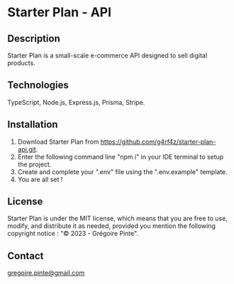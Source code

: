 # Starter Plan - API

## Description

Starter Plan is a small-scale e-commerce API designed to sell digital products.

## Technologies

TypeScript, Node.js, Express.js, Prisma, Stripe.

## Installation

1. Download Starter Plan from https://github.com/g4rf4z/starter-plan-api.git.
2. Enter the following command line "npm i" in your IDE terminal to setup the project.
3. Create and complete your ".env" file using the ".env.example" template.
4. You are all set !

## License

Starter Plan is under the MIT license, which means that you are free to use, modify, and distribute it as needed, provided you mention the following copyright notice : "© 2023 - Grégoire Pinte".

## Contact

gregoire.pinte@gmail.com
